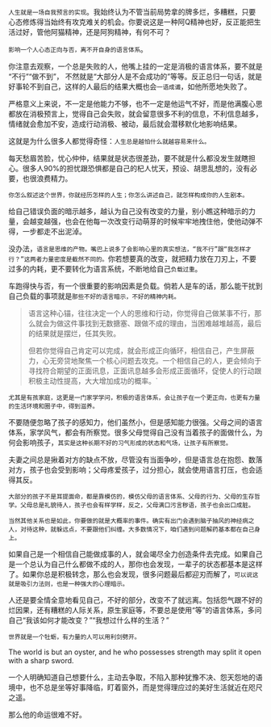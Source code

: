 `人生就是一场自我预言的实现`。我始终认为不管当前局势拿的牌多烂，多糟糕，只要心态修炼得当始终有攻克难关的机会。你要说这是一种阿Q精神也好，反正能把生活过好，管他阿猫精神，还是阿狗精神，有何不可？

`影响一个人心态正向与否，离不开自身的语言体系`。

你注意去观察，一个总是失败的人，他嘴上挂的一定是消极的语言体系，要不就是 “不行”“做不到”， 不然就是“大部分人是不会成功的”等等。反正总归一句话，就是好事轮不到自己，这样的人最后的结果大概也会`一语成谶`，如他所愿地失败了。

严格意义上来说，不一定是他能力不够，也不一定是他运气不好，而是他满腹心思都放在消极预言上，觉得自己会失败，就会留意很多不利的信息，不利信息越多，情绪就会愈加不安，造成行动消极、被动，最后就会潜移默化地影响结果。

这就是为什么很多人都觉得奇怪：`人生总是越怕什么就越容易来什么。`

每天愁眉苦脸，忧心仲仲，结果就是状态很差劲，要不就是什么都没发生就瞎担心。很多人90%的担忧跟恐惧都是自己的杞人忧天，预设、胡思乱想的，没有必要，也很浪费精力。

`你怎么叙述这个世界，你就经历怎样的人生；你怎么讲述自己，就怎样构成你的人生剧本。`

给自己错误负面的暗示越多，越认为自己没有改变的力量，别小瞧这种暗示的力量，会越变越强，也会在他每一次改变行动萌芽的时候牢牢地拽住他，使他动弹不得，一步都走不出泥淖。

没办法，`语言是思维的产物。嘴巴上说多了会影响心里的真实想法，“我不行”跟“我怎样才行？”这两者力量密度是截然不同的。`你若想要真的改变，就把精力放在刀刃上，不要过多的内耗，更不要转化为语言系统，不断地给自己`负载过重`。

车跑得快与否，有一个很重要的影响因素是负载。倘若人是车的话，那么能干扰到自己负载的事项就是`那些不好的语言暗示，不好的精神内耗。`

> 语言这种心锚，往往决定一个人的思维和行动，你觉得自己做某事不行，那么就会为做这件事找到无数搪塞、跟做不成的理由，当困难越堆越高，最后的结果就是摆烂，任其失败。
>
> 但若你觉得自己肯定可以完成，就会形成正向循环，相信自己，产生屏蔽力，心无旁贷地聚焦一个核心问题去攻克。一个相信自己的人，更会倾向于寻找符合期望的正面讯息，正面讯息越多会形成正面循环，促使人的行动跟积极主动性提高，大大增加成功的概率。\`

`尤其是有孩家庭，这更是一门家学学问，积极的语言体系，会让孩子在一个更正向，也更有力量的生活环境和圈子中，得到滋养。`

不要随便忽略了孩子的感知力，他们虽然小，但是感知能力很强。父母之间的语言体系，家学风气，都会有所察觉。很多父母觉得自己没有当着孩子的面做什么，为何会影响孩子，`其实是这种长期不好的习气形成的状态和气场，让孩子有所察觉。`

夫妻之间总是揪着对方的缺点不放，尽管没有当面争吵，但是语言总在抱怨、数落对方，孩子也会受到影响；父母疼爱孩子，过分担心，就会使用语言打压，也会适得其反。

`大部分的孩子不是耳提面命，都是靠模仿的，模仿父母的语言体系、父母的行为、父母的生存哲学。父母总是礼貌待人，孩子也会有样学样，反之，父母满口污言秽语，孩子也会出口成脏。`

`当然其他关系也是如此，你要做的就是大概率的事件。确实有出门会遇到脑子抽风的神经病之人，对待这种，就躲远点，不要跟他们纠缠。大多数情况下，咱们遇到问题解药基本都在自己身上。`

如果自己是一个相信自己能做成事的人，就会竭尽全力创造条件去完成。如果自己是一个总认为自己什么都做不成的人，那你也会发现，一辈子的状态都基本是这样了。如果你总是积极转念，那么也会发现，很多问题最后都迎刃而解了，`可以说这就是吸引力法则，也是一种强大的心理暗示。`

人还是要全情全意地看见自己，不好的部分，改变不了就远离。包括怨气跟不好的烂因果，还有糟糕的人际关系，原生家庭等，不要总是使用“等”的语言体系，多问自己“我该如何才能改变？”“我想过什么样的生活？”

`世界就是一个牡蛎，有力量的人可以用利剑劈开。`

The world is but an oyster, and he who possesses strength may split it open with a sharp sword.

一个人明确知道自己想要什么，主动去争取，不陷入那种犹豫不决、怨天怨地的语境中，也不总是坐等好事降临，盯着窗外，而是觉得理应过的美好生活就近在咫尺之遥。

那么他的命运很难不好。